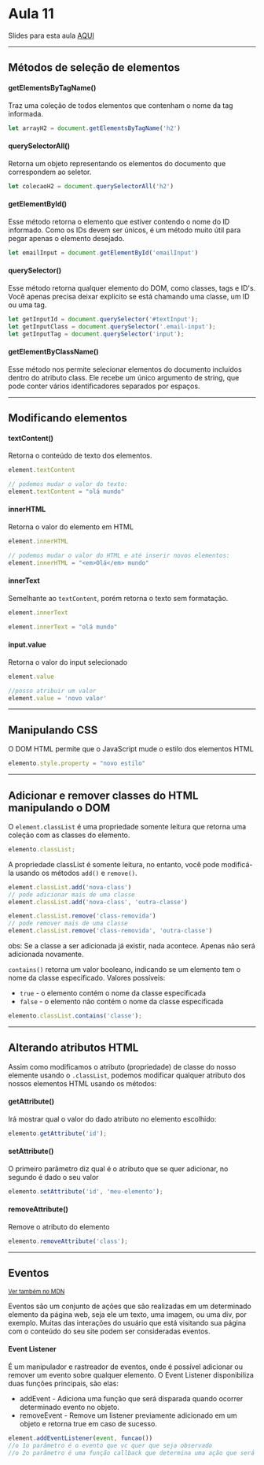 # Aula 11

Slides para esta aula [AQUI](https://www.canva.com/design/DAFy20BoMGg/FTH7JNVxS6boB0XBJbTjXA/view?utm_content=DAFy20BoMGg&utm_campaign=designshare&utm_medium=link&utm_source=editor)

---

## Métodos de seleção de elementos

#### getElementsByTagName()
Traz uma coleção de todos elementos que contenham o nome da tag informada.

```javascript
let arrayH2 = document.getElementsByTagName('h2')
```

#### querySelectorAll()
Retorna um objeto representando os elementos do documento que correspondem ao seletor.

```javascript
let colecaoH2 = document.querySelectorAll('h2')
```

#### getElementById()
Esse método retorna o elemento que estiver contendo o nome do ID informado. Como os IDs devem ser únicos, é um método muito útil para pegar apenas o elemento desejado.

```javascript
let emailInput = document.getElementById('emailInput')
```

#### querySelector()
Esse método retorna qualquer elemento do DOM, como classes, tags e ID's.
Você apenas precisa deixar explicito se está chamando uma classe, um ID ou uma tag.

```javascript
let getInputId = document.querySelector('#textInput');
let getInputClass = document.querySelector('.email-input');
let getInputTag = document.querySelector('input');
```

#### getElementByClassName()
Esse método nos permite selecionar elementos do documento incluídos dentro do atributo class.
Ele recebe um único argumento de string, que pode conter vários identificadores separados por espaços.

---

## Modificando elementos

#### textContent()
Retorna o conteúdo de texto dos elementos.

```javascript
element.textContent

// podemos mudar o valor do texto:
element.textContent = "olá mundo"
```

#### innerHTML
Retorna o valor do elemento em HTML

```javascript
element.innerHTML

// podemos mudar o valor do HTML e até inserir novos elementos:
element.innerHTML = "<em>Olá</em> mundo"
```

#### innerText
Semelhante ao `textContent`, porém retorna o texto sem formatação.

```javascript
element.innerText

element.innerText = "olá mundo"
```

#### input.value
Retorna o valor do input selecionado

```javascript
element.value

//posso atribuir um valor
element.value = 'novo valor'
```
---

## Manipulando CSS
O DOM HTML permite que o JavaScript mude o estilo dos elementos HTML

```javascript
elemento.style.property = "novo estilo"
```

---

## Adicionar e remover classes do HTML manipulando o DOM
O `element.classList` é uma propriedade somente leitura que retorna uma coleção com as classes do elemento.

```javascript
elemento.classList;
```

A propriedade classList é somente leitura, no entanto, você pode modificá-la usando os métodos `add()` e `remove()`.

```javascript
element.classList.add('nova-class')
// pode adicionar mais de uma classe
element.classList.add('nova-class', 'outra-classe')

element.classList.remove('class-removida')
// pode remover mais de uma classe
element.classList.remove('class-removida', 'outra-classe')
```
obs: Se a classe a ser adicionada já existir, nada acontece. Apenas não será adicionada novamente.

`contains()` retorna um valor booleano, indicando se um elemento tem o nome da classe especificado. Valores possíveis:

- `true` - o elemento contém o nome da classe especificada
- `false` - o elemento não contém o nome da classe especificada

```javascript
elemento.classList.contains('classe');
```

---
## Alterando atributos HTML
Assim como modificamos o atributo (propriedade) de classe do nosso elemente usando o `.classList`, podemos modificar qualquer atributo dos nossos elementos HTML usando os métodos:

#### getAttribute()
Irá mostrar qual o valor do dado atributo no elemento escolhido:

```javascript
elemento.getAttribute('id');
```

#### setAttribute()
O primeiro parâmetro diz qual é o atributo que se quer adicionar, no segundo é dado o seu valor


```javascript
elemento.setAttribute('id', 'meu-elemento');
```

#### removeAttribute()
Remove o atributo do elemento

```javascript
elemento.removeAttribute('class');
```

---

## Eventos
<sub>[Ver também no MDN](https://developer.mozilla.org/pt-BR/docs/Learn/JavaScript/Building_blocks/Events)</sub>

Eventos são um conjunto de ações que são realizadas em um determinado elemento da página web, seja ele um texto, uma imagem, ou uma div, por exemplo. Muitas das interações do usuário que está visitando sua página com o conteúdo do seu site podem ser consideradas eventos.

#### Event Listener
É um manipulador e rastreador de eventos, onde é possível adicionar ou remover um evento sobre qualquer elemento. O Event Listener disponibiliza duas funções principais, são elas:

- addEvent - Adiciona uma função que será disparada quando ocorrer determinado evento no objeto.
- removeEvent - Remove um listener previamente adicionado em um objeto e retorna true em caso de sucesso.

```javascript
element.addEventListener(event, funcao())
//o 1o parâmetro é o evento que vc quer que seja observado
//o 2o parâmetro é uma função callback que determina uma ação que será feita no elemento qual determinado evento for executado.
```

